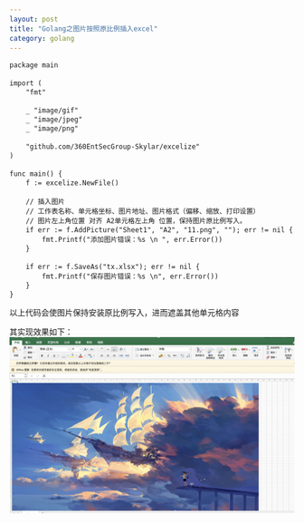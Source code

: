 ```yaml
---
layout: post
title: "Golang之图片按照原比例插入excel"
category: golang 
---
```


```golang
package main

import (
	"fmt"

	_ "image/gif"
	_ "image/jpeg"
	_ "image/png"

	"github.com/360EntSecGroup-Skylar/excelize"
)

func main() {
	f := excelize.NewFile()

	// 插入图片
	// 工作表名称、单元格坐标、图片地址、图片格式（偏移、缩放、打印设置）
	// 图片左上角位置 对齐 A2单元格左上角 位置，保持图片原比例写入。
	if err := f.AddPicture("Sheet1", "A2", "11.png", ""); err != nil {
		fmt.Printf("添加图片错误：%s \n ", err.Error())
	}

	if err := f.SaveAs("tx.xlsx"); err != nil {
		fmt.Printf("保存图片错误：%s \n", err.Error())
	}
}
```

以上代码会使图片保持安装原比例写入，进而遮盖其他单元格内容

其实现效果如下：
<img src="../_screenshots/2023-12-13-golang-picture-insert-excel-01-display.png" />

